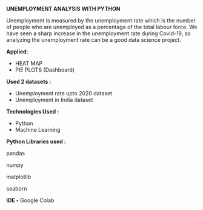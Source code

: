 **UNEMPLOYMENT ANALYSIS WITH PYTHON**

Unemployment is measured by the unemployment rate which is the number of people who are unemployed as a percentage of the total labour force. We have seen a sharp increase in the unemployment rate during Covid-19, so analyzing the unemployment rate can be a good data science project.

**Applied:**
* HEAT MAP
* PIE PLOTS (Dashboard)

**Used 2 datasets :**
* Unemployment rate upto 2020 dataset
* Unemployment in India dataset


**Technologies Used :** 
* Python
*  Machine Learning

**Python Libraries used :**

pandas

numpy

matplotlib

seaborn

**IDE -** Google Colab
